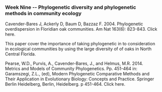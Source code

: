 ### Week Nine -- Phylogenetic diversity and phylogenetic methods in community ecology

Cavender-Bares J, Ackerly D, Baum D, Bazzaz F. 2004. Phylogenetic overdispersion in Floridian oak communities. Am Nat 163(6): 823-843. Click here.

This paper cover the importance of taking phylogenetic in to consideration in ecological communities by using the large diversity of of oaks in North Central Florida. 


Pearse, W.D., Purvis, A., Cavender-Bares, J., and Helmus, M.R. 2014. Metrics and Models of Community Phylogenetics. Pp. 451-464 in: Garamszegi, Z.L., (ed), Modern Phylogenetic Comparative Methods and Their Application in Evolutionary Biology: Concepts and Practice. Springer Berlin Heidelberg, Berlin, Heidelberg. p 451-464. Click here.




